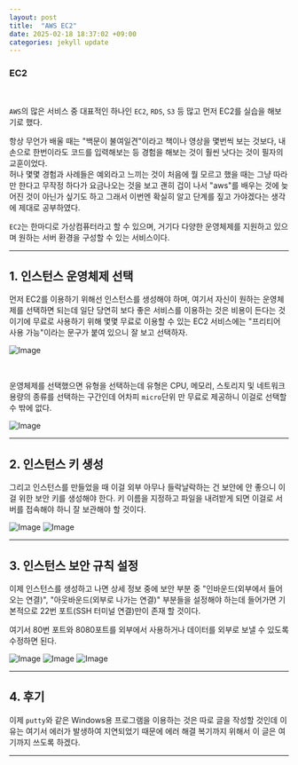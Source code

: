 ```yaml
---
layout: post
title:  "AWS EC2" 
date: 2025-02-18 18:37:02 +09:00
categories: jekyll update
---
```


### EC2

<br>
 
```AWS```의 많은 서비스 중  대표적인 하나인 ```EC2```, ```RDS```, ```S3``` 등 많고 먼저 EC2를 실습을 해보기로 했다.<br>

항상 무언가 배울 때는 "백문이 불여일견"이라고 책이나 영상을 몇번씩 보는 것보다, 내 손으로 한번이라도 코드를 입력해보는 등 경험을 해보는 것이 훨씬 낫다는 것이 필자의 교훈이었다.<br> 
허나 몇몇 경험과 사례들은 예외라고 느끼는 것이 처음에 뭘 모르고 했을 때는 그냥 따라만 한다고 무작정 하다가 요금나오는 것을 보고 괜히 겁이 나서 "aws"를 배우는 것에 늦어진 것이 아닌가 싶기도 하고 그래서 이번엔 확실히 알고 단계를 짚고 가야겠다는 생각에 제대로 공부하였다.<br> 

```EC2```는 한마디로 가상컴퓨터라고 할 수 있으며, 거기다 다양한 운영체제를 지원하고 있으며 원하는 서버 환경을 구성할 수 있는 서비스이다.<br>

------------------------------------------------------------------------------------------------


## 1. 인스턴스 운영체제 선택

먼저 EC2를 이용하기 위해선 인스턴스를 생성해야 하며, 여기서 자신이 원하는 운영체제를 선택하면 되는데 일단 당연히 보다 좋은 서비스를 이용하는 것은 비용이 든다는 것이기에 무료로 사용하기 위해 몇몇 무료로 이용할 수 있는 EC2 서비스에는 "프리티어 사용 가능"이라는 문구가 붙여 있으니 잘 보고 선택하자.<br>

![Image](https://github.com/user-attachments/assets/d21d4ab0-0929-444f-ae8f-e3aea807d35a)

<br>

운영체제를 선택했으면 유형을 선택하는데 유형은 CPU, 메모리, 스토리지 및 네트워크 용량의 종류를 선택하는 구간인데 어차피 ```micro```단위 만 무료로 제공하니 이걸로 선택할 수 밖에 없다.<br> 

![Image](https://github.com/user-attachments/assets/a69080c2-d0f6-4005-b072-0c2a301b02dc)

------------------------------------------------------------------------------------------------

## 2. 인스턴스 키 생성

그리고 인스턴스를 만들었을 때 이걸 외부 아무나 들락날락하는 건 보안에 안 좋으니 이걸 위한 보안 키를 생성해야 한다. 키 이름을 지정하고 파일을 내려받게 되면 이걸로 서버를 접속해야 하니 잘 보관해야 할 것이다.<br>

![Image](https://github.com/user-attachments/assets/09d098c2-898a-43a1-a71b-61d10071941f)
![Image](https://github.com/user-attachments/assets/51a5f7ce-530e-4696-be33-2264f120d83e) 

------------------------------------------------------------------------------------------------ 

## 3. 인스턴스 보안 규칙 설정

이제 인스턴스를 생성하고 나면 상세 정보 중에 보안 부분 중 "인바운드(외부에서 들어오는 연결)", "아웃바운드(외부로 나가는 연결)" 부분들을 설정해야 하는데 들어가면 기본적으로 22번 포트(SSH 터미널 연결)만이 존재 할 것이다.<br>

여기서 80번 포트와 8080포트를 외부에서 사용하거나 데이터를 외부로 보낼 수 있도록 수정하면 된다.<br>

![Image](https://github.com/user-attachments/assets/f4ace70b-ebc9-4a17-8d4b-1fd9dfb0f072)
![Image](https://github.com/user-attachments/assets/f546c0d9-6cec-48b3-a25e-ccc02f62fba2)
![Image](https://github.com/user-attachments/assets/07058862-fc52-48fe-8b37-6db268dab3d7)

------------------------------------------------------------------------------------------------

## 4. 후기

이제 ```putty```와 같은 Windows용 프로그램을 이용하는 것은 따로 글을 작성할 것인데 이유는 여기서 에러가 발생하여 지연되었기 때문에 에러 해결 복기까지 위해서 이 글은 여기까지 쓰도록 하겠다.<br>  





---------------------------------------







[jekyll-docs]: https://jekyllrb.com/docs/home
[jekyll-gh]:   https://github.com/jekyll/jekyll
[jekyll-talk]: https://talk.jekyllrb.com/